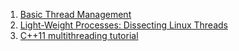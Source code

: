 
1. [Basic Thread Management](http://cs.mtu.edu/~shene/NSF-3/e-Book/FUNDAMENTALS/thread-management.html)
2. [Light-Weight Processes: Dissecting Linux Threads](http://opensourceforu.com/2011/08/light-weight-processes-dissecting-linux-threads/)
3. [C++11 multithreading tutorial](https://solarianprogrammer.com/2011/12/16/cpp-11-thread-tutorial/)
